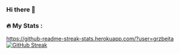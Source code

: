 ### Hi there 👋

### :fire: My Stats :

https://github-readme-streak-stats.herokuapp.com/?user=grzbejta
[![GitHub Streak](http://github-readme-streak-stats.herokuapp.com?user=grzbejta&theme=dark&background=000000)](https://git.io/streak-stats)
